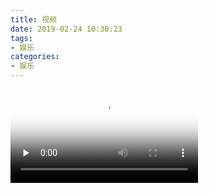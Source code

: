 ```yaml
---
title: 视频
date: 2019-02-24 10:30:23
tags:
- 娱乐
categories:
- 娱乐
---
```


<video id="video" controls="" preload="none" poster="http://om2bks7xs.bkt.clouddn.com/2017-08-26-Markdown-Advance-Video.jpg">
      <source id="mp4" src="http://pnbd44c64.bkt.clouddn.com/%E5%BB%BA%E5%9B%BE.mp4" type="video/mp4">
      </video>
